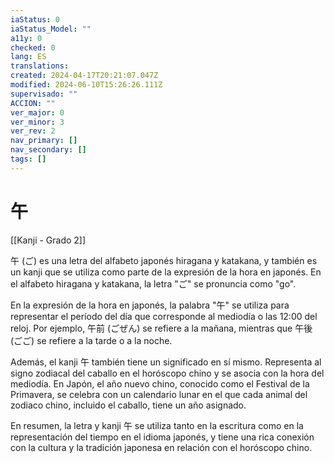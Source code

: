 ```yaml
---
iaStatus: 0
iaStatus_Model: ""
a11y: 0
checked: 0
lang: ES
translations: 
created: 2024-04-17T20:21:07.047Z
modified: 2024-06-10T15:26:26.111Z
supervisado: ""
ACCION: ""
ver_major: 0
ver_minor: 3
ver_rev: 2
nav_primary: []
nav_secondary: []
tags: []
---
```

# 午

[[Kanji - Grado 2]]

午 (ご) es una letra del alfabeto japonés hiragana y katakana, y también es un kanji que se utiliza como parte de la expresión de la hora en japonés. En el alfabeto hiragana y katakana, la letra "ご" se pronuncia como "go".

En la expresión de la hora en japonés, la palabra "午" se utiliza para representar el período del día que corresponde al mediodía o las 12:00 del reloj. Por ejemplo, 午前 (ごぜん) se refiere a la mañana, mientras que 午後 (ごご) se refiere a la tarde o a la noche.

Además, el kanji 午 también tiene un significado en sí mismo. Representa al signo zodiacal del caballo en el horóscopo chino y se asocia con la hora del mediodía. En Japón, el año nuevo chino, conocido como el Festival de la Primavera, se celebra con un calendario lunar en el que cada animal del zodiaco chino, incluido el caballo, tiene un año asignado.

En resumen, la letra y kanji 午 se utiliza tanto en la escritura como en la representación del tiempo en el idioma japonés, y tiene una rica conexión con la cultura y la tradición japonesa en relación con el horóscopo chino.
